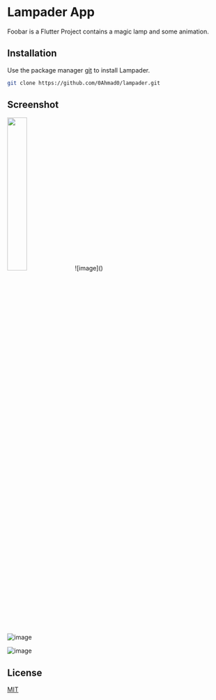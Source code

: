 # Lampader App

Foobar is a Flutter Project contains a magic lamp and some animation.

## Installation

Use the package manager [git](https://git-scm.com/downloads) to install Lampader.

```bash
git clone https://github.com/0Ahmad0/lampader.git
```

## Screenshot
<img src="https://github.com/user-attachments/assets/a5bb6a6a-e675-4b57-9e21-7b5abf3fde9c" width=30% height=30%>
![image]()

![image](https://github.com/user-attachments/assets/0088877d-0fec-49f7-8101-e10d5481517c)

![image](https://github.com/user-attachments/assets/179da81c-6e8c-45e7-b6f3-fcc58b543ccd)
</div>

## License

[MIT](https://choosealicense.com/licenses/mit/)
